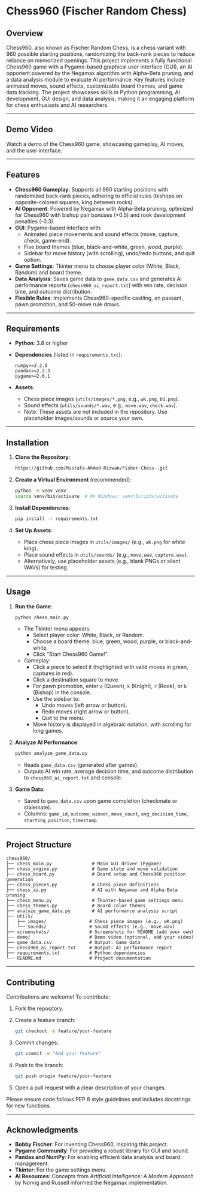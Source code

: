 # Chess960 (Fischer Random Chess)

## Overview

Chess960, also known as Fischer Random Chess, is a chess variant with 960 possible starting positions, randomizing the back-rank pieces to reduce reliance on memorized openings. This project implements a fully functional Chess960 game with a Pygame-based graphical user interface (GUI), an AI opponent powered by the Negamax algorithm with Alpha-Beta pruning, and a data analysis module to evaluate AI performance. Key features include animated moves, sound effects, customizable board themes, and game data tracking. The project showcases skills in Python programming, AI development, GUI design, and data analysis, making it an engaging platform for chess enthusiasts and AI researchers.

---

## Demo Video

Watch a demo of the Chess960 game, showcasing gameplay, AI moves, and the user interface.


---

## Features

- **Chess960 Gameplay**: Supports all 960 starting positions with randomized back-rank pieces, adhering to official rules (bishops on opposite-colored squares, king between rooks).
- **AI Opponent**: Powered by Negamax with Alpha-Beta pruning, optimized for Chess960 with bishop pair bonuses (+0.5) and rook development penalties (-0.3).
- **GUI**: Pygame-based interface with:
  - Animated piece movements and sound effects (move, capture, check, game-end).
  - Five board themes (blue, black-and-white, green, wood, purple).
  - Sidebar for move history (with scrolling), undo/redo buttons, and quit option.
- **Game Settings**: Tkinter menu to choose player color (White, Black, Random) and board theme.
- **Data Analysis**: Saves game data to `game_data.csv` and generates AI performance reports (`chess960_ai_report.txt`) with win rate, decision time, and outcome distribution.
- **Flexible Rules**: Implements Chess960-specific castling, en passant, pawn promotion, and 50-move rule draws.

---

## Requirements

- **Python**: 3.8 or higher
- **Dependencies** (listed in `requirements.txt`):

  ```
  numpy>=2.2.5
  pandas>=2.2.3
  pygame>=2.6.1
  ```
- **Assets**:
  - Chess piece images (`utils/images/*.png`, e.g., `wK.png`, `bQ.png`).
  - Sound effects (`utils/sounds/*.wav`, e.g., `move.wav`, `check.wav`).
  - Note: These assets are not included in the repository. Use placeholder images/sounds or source your own.

---

## Installation

1. **Clone the Repository**:

   ```bash
   https://github.com/Mustafa-Ahmed-Rizwan/Fisher-Chess-.git
   ```

2. **Create a Virtual Environment** (recommended):

   ```bash
   python -m venv venv
   source venv/bin/activate  # On Windows: venv\Scripts\activate
   ```

3. **Install Dependencies**:

   ```bash
   pip install -r requirements.txt
   ```

4. **Set Up Assets**:

   - Place chess piece images in `utils/images/` (e.g., `wK.png` for white king).
   - Place sound effects in `utils/sounds/` (e.g., `move.wav`, `capture.wav`).
   - Alternatively, use placeholder assets (e.g., blank PNGs or silent WAVs) for testing.

---

## Usage

1. **Run the Game**:

   ```bash
   python chess_main.py
   ```

   - The Tkinter menu appears:
     - Select player color: White, Black, or Random.
     - Choose a board theme: blue, green, wood, purple, or black-and-white.
     - Click "Start Chess960 Game!".
   - Gameplay:
     - Click a piece to select it (highlighted with valid moves in green, captures in red).
     - Click a destination square to move.
     - For pawn promotion, enter `q` (Queen), `k` (Knight), `r` (Rook), or `b` (Bishop) in the console.
     - Use the sidebar to:
       - Undo moves (left arrow or button).
       - Redo moves (right arrow or button).
       - Quit to the menu.
     - Move history is displayed in algebraic notation, with scrolling for long games.

2. **Analyze AI Performance**:

   ```bash
   python analyze_game_data.py
   ```

   - Reads `game_data.csv` (generated after games).
   - Outputs AI win rate, average decision time, and outcome distribution to `chess960_ai_report.txt` and console.

3. **Game Data**:

   - Saved to `game_data.csv` upon game completion (checkmate or stalemate).
   - Columns: `game_id`, `outcome`, `winner`, `move_count`, `avg_decision_time`, `starting_position`, `timestamp`.

---

## Project Structure

```
chess960/
├── chess_main.py               # Main GUI driver (Pygame)
├── chess_engine.py             # Game state and move validation
├── chess_board.py              # Board setup and Chess960 position generation
├── chess_pieces.py             # Chess piece definitions
├── chess_ai.py                 # AI with Negamax and Alpha-Beta pruning
├── chess_menu.py               # Tkinter-based game settings menu
├── chess_themes.py             # Board color themes
├── analyze_game_data.py        # AI performance analysis script
├── utils/
│   ├── images/                # Chess piece images (e.g., wK.png)
│   └── sounds/                # Sound effects (e.g., move.wav)
├── screenshots/               # Screenshots for README (add your own)
├── demo/                      # Demo video (optional, add your video)
├── game_data.csv              # Output: Game data
├── chess960_ai_report.txt     # Output: AI performance report
├── requirements.txt           # Python dependencies
└── README.md                  # Project documentation
```

---

## Contributing

Contributions are welcome! To contribute:

1. Fork the repository.
2. Create a feature branch:

   ```bash
   git checkout -b feature/your-feature
   ```
3. Commit changes:

   ```bash
   git commit -m "Add your feature"
   ```
4. Push to the branch:

   ```bash
   git push origin feature/your-feature
   ```
5. Open a pull request with a clear description of your changes.

Please ensure code follows PEP 8 style guidelines and includes docstrings for new functions.

---

## Acknowledgments

- **Bobby Fischer**: For inventing Chess960, inspiring this project.
- **Pygame Community**: For providing a robust library for GUI and sound.
- **Pandas and NumPy**: For enabling efficient data analysis and board management.
- **Tkinter**: For the game settings menu.
- **AI Resources**: Concepts from *Artificial Intelligence: A Modern Approach* by Norvig and Russell informed the Negamax implementation.